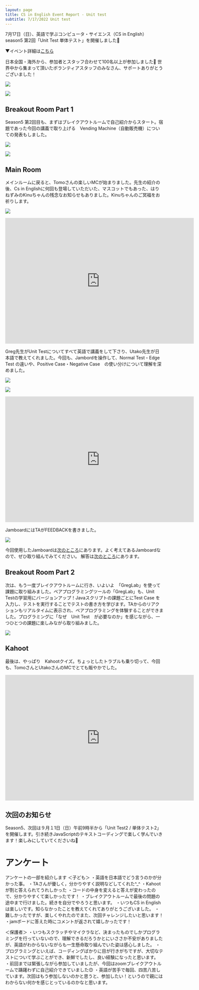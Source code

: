 ```yaml
---
layout: page
title: CS in English Event Report - Unit test
subtitle: 7/17/2022 Unit test
---
```


7月17日（日）、英語で学ぶコンピュータ・サイエンス（CS in English）season5 第2回「Unit Test 単体テスト」を開催しました🎉

▼イベント詳細は[こちら](https://kidscodeclub.jp/csinenglish_20220717/)


日本全国・海外から、参加者とスタッフ合わせて100名以上が参加しました🎉
世界中から集まって頂いたボランティアスタッフのみなさん、サポートありがとうございました！

![](/img/2022-07-17/map1.png)

![](/img/2022-07-17/map2.png)

## Breakout Room Part 1

Season5 第2回目も、まずはブレイクアウトルームで自己紹介からスタート。宿題であった今回の講義で取り上げる　Vending Machine（自動販売機）についての発表もしました。

![](/img/2022-07-17/homework.png)

![](/img/2022-07-17/vend1.png)

## Main Room

メインルームに戻ると、Tomoさんの楽しいMCが始まりました。先生の紹介の後、Cs in Englishに何回も登場していただいた、マスコットでもあった、はりねずみのKinuちゃんの残念なお知らせもありました。Kinuちゃんのご冥福をお祈りします。

![](/img/2022-07-17/kinu.jpg)


<iframe width="600" height="400" src="https://www.youtube.com/embed/qCxCnTENIQ0" title="YouTube video player" frameborder="0" allow="accelerometer; autoplay; clipboard-write; encrypted-media; gyroscope; picture-in-picture" allowfullscreen></iframe>

Greg先生がUnit Testについてすべて英語で講義をして下さり、Utako先生が日本語で教えてくれました。今回も、Jambordを操作して、Normal Test・Edge Test の違いや、Positive Case・Negative Case　の使い分けについて理解を深めました。

![](/img/2022-07-17/testtype.jpg)

![](/img/2022-07-17/edge.jpg)


<iframe width="600" height="400" src="https://www.youtube.com/embed/Y2v-5IVKU2c" title="YouTube video player" frameborder="0" allow="accelerometer; autoplay; clipboard-write; encrypted-media; gyroscope; picture-in-picture" allowfullscreen></iframe>

JamboardにはTAがFEEDBACKを書きました。

![](/img/2022-07-17/JamboardTA.png)

今回使用したJamboardは[次のところ](https://jamboard.google.com/d/1FRC3PgyBssonUZc0EGGW0Dr0739kEvJ7FcMEhVYWmMk/viewer?f=0)にあります。よく考えてあるJamboardなので、ぜひ取り組んでみてください。 解答は[次のところ](https://jamboard.google.com/d/1QUCUm1oS2HQXm4VnxV1vvP_IEEnR9Q6U4hSG_XwMqqU/edit?usp=sharing)にあります。

## Breakout Room Part 2

次は、もう一度ブレイクアウトルームに行き、いよいよ　「GregLab」を使って課題に取り組みました。ペアプログラミングツールの「GregLab」も、Unit Testの学習用にバージョンアップ！Javaスクリプトの課題ごとにTest Case を入力し、テストを実行することでテストの書き方を学びます。TAからのリアクションもリアルタイムに表示され、ペアプログラミングを体験することができました。プログラミングに「なぜ　Unit Test　が必要なのか」を感じながら、一つひとつの課題に楽しみながら取り組みました。

![](/img/2022-07-17/GrebLab1.jpg)

## Kahoot

最後は、やっぱり　Kahootクイズ。ちょっとしたトラブルも乗り切って、今回も、TomoさんとUtakoさんのMCでとても賑やかでした。

<iframe width="600" height="400" src="https://www.youtube.com/embed/j6udUv2tmAA" title="YouTube video player" frameborder="0" allow="accelerometer; autoplay; clipboard-write; encrypted-media; gyroscope; picture-in-picture" allowfullscreen></iframe>

## 次回のお知らせ

Season5、次回は９月１1日（日）午前9時半から「Unit Test2 / 単体テスト2」を開催します。引き続きJavaScriptのテキストコーディングで楽しく学んでいきます！楽しみにしていてくださいね🥰

# アンケート

アンケートの一部を紹介します
＜子ども＞
・英語を日本語でどう言うのかが分かった事。
・TAさんが優しく，分かりやすく説明などしてくれた^_^
・Kahootが割と答えられてうれしかった
・コードの中身を変えると答えが変わったので、分かりやすくて楽しかったです！
・ブレイクアウトルームで最後の問題の途中まで行けました。続きを自分でやろうと思います。
・いつもCS in English は楽しいです。知らなかったことを教えてくれてありがとうございました。
・難しかったですが、楽しくやれたのでまた、次回チャレンジしたいと思います！
・jamボードに答えた時にコメントが返されて嬉しかったです！

＜保護者＞
・いつもスクラッチやマイクラなど、決まったものでしかプログラミングを行っていないので、理解できるだろうかとにいささか不安がありましたが、英語がわからないながらも一生懸命取り組んでいた姿は感心しました。
・プログラミングといえば、コーディングばかりに目が行きがちですが、大切なテストについて学ぶことができ、新鮮でしたし、良い経験になったと思います。
・前回までは緊張しながら参加していましたが、今回はzoomブレイクアウトルームで躊躇わずに自己紹介できていました😊
・英語が苦手で毎回、四苦八苦しています。次回はもう参加しないのかと思うと、参加したい！というので親にはわからない何かを感じとっているのかなと思います。

